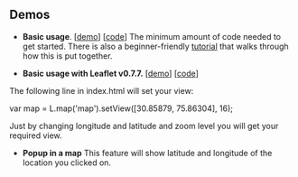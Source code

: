 
## Demos

- **Basic usage**.
  [[demo](https://mapzen.github.io/leaflet-geocoder/examples/index.html)]
  [[code](https://github.com/mapzen/leaflet-geocoder/blob/master/examples/index.html)]
  The minimum amount of code needed to get started. There is also a beginner-friendly [tutorial](https://mapzen.com/documentation/search/add-search-to-a-map/) that walks through how this is put together.

- **Basic usage with Leaflet v0.7.7.**
  [[demo](https://mapzen.github.io/leaflet-geocoder/examples/leaflet-v0.7.html)]
  [[code](https://github.com/mapzen/leaflet-geocoder/blob/master/examples/leaflet-v0.7.html)]

The following line in index.html will set your view:

var map = L.map('map').setView([30.85879, 75.86304], 16);

Just by changing longitude and latitude and zoom level you will get your required view. 

- **Popup in a map**
  This feature will show latitude and longitude of the location you clicked on.
